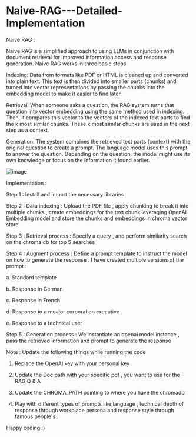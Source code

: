 # Naive-RAG---Detailed-Implementation

Naive RAG : 

Naive RAG is a simplified approach to using LLMs in conjunction with document retrieval for improved information access and response generation. Naive RAG works in three basic steps:

Indexing: Data from formats like PDF or HTML is cleaned up and converted into plain text. This text is then divided into smaller parts (chunks) and turned into vector representations by passing the chunks into the embedding model to make it easier to find later.

Retrieval: When someone asks a question, the RAG system turns that question into vector embedding using the same method used in indexing. Then, it compares this vector to the vectors of the indexed text parts to find the k most similar chunks. These k most similar chunks are used in the next step as a context.

Generation: The system combines the retrieved text parts (context) with the original question to create a prompt. The language model uses this prompt to answer the question. Depending on the question, the model might use its own knowledge or focus on the information it found earlier.

![image](https://github.com/user-attachments/assets/329f9351-e030-411a-b5a2-588dc0fba59a)

Implementation : 

Step 1 : Install and import the necessary libraries

Step 2 : Data indexing : Upload the PDF file , apply chunking to break it into multiple chunks , create embeddings for the text chunk leveraging OpenAI Embedding model and store the chunks and embeddings in chroma vector store

Step 3 : Retrieval process : Specify a query , and perform similarity search on the chroma db for top 5 searches

Step 4 : Augment process : Define a prompt template to instruct the model on how to generate the response . I have created multiple versions of the prompt : 

a. Standard template

b. Response in German

c. Response in French

d. Response to a moajor corporation executive

e. Response to a technical user 

Step 5 : Generation process : We instantiate an openai model instance , pass the retrieved information and prompt to generate the response 


Note : Update the following things while running the code 

1. Replace the OpenAI key with your personal key

2. Update the Doc path with your specific pdf , you want to use for the RAG Q & A

3. Update the CHROMA_PATH pointing to where you have the chromadb

4. Play with different types of prompts like language , technical depth of response through workplace persona and response style through famous people's .

Happy coding :)


